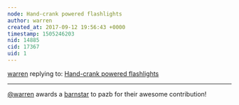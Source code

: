 ```yaml
---
node: Hand-crank powered flashlights 
author: warren
created_at: 2017-09-12 19:56:43 +0000
timestamp: 1505246203
nid: 14885
cid: 17367
uid: 1
---
```




[warren](../profile/warren) replying to: [Hand-crank powered flashlights ](../notes/pazb/09-12-2017/hand-crank-powered-flashlights)

----
[@warren](/profile/warren) awards a <a href="//publiclab.org/wiki/barnstars">barnstar</a> to pazb for their awesome contribution!